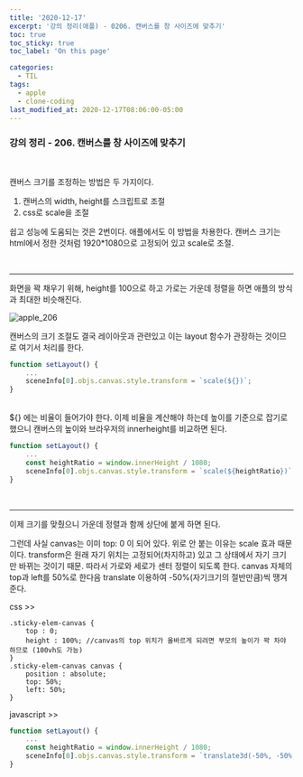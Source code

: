 ```yaml
---
title: '2020-12-17'
excerpt: '강의 정리(애플) - 0206. 캔버스를 창 사이즈에 맞추기'
toc: true
toc_sticky: true
toc_label: 'On this page'

categories:
  - TIL
tags:
  - apple
  - clone-coding
last_modified_at: 2020-12-17T08:06:00-05:00
---
```


### 강의 정리 - 206. 캔버스를 창 사이즈에 맞추기

<br />

캔버스 크기를 조정하는 방법은 두 가지이다.

1. 캔버스의 width, height를 스크립트로 조절
2. css로 scale을 조절

쉽고 성능에 도움되는 것은 2번이다. 애플에서도 이 방법을 차용한다. 캔버스 크기는 html에서 정한 것처럼 1920\*1080으로 고정되어 있고 scale로 조절.

<br />

---

화면을 꽉 채우기 위해, height를 100으로 하고 가로는 가운데 정렬을 하면 애플의 방식과 최대한 비슷해진다.

![apple_206](https://user-images.githubusercontent.com/75867748/102446908-3126ae00-4072-11eb-9c71-9963644e54ac.png)

캔버스의 크기 조절도 결국 레이아웃과 관련있고 이는 layout 함수가 관장하는 것이므로 여기서 처리를 한다.

```javascript
function setLayout() {
    ...
    sceneInfo[0].objs.canvas.style.transform = `scale(${})`;
}
```

<br />
${} 에는 비율이 들어가야 한다. 이제 비율을 계산해야 하는데 높이를 기준으로 잡기로 했으니 캔버스의 높이와 브라우저의 innerheight를 비교하면 된다.

```javascript
function setLayout() {
    ...
    const heightRatio = window.innerHeight / 1080;
    sceneInfo[0].objs.canvas.style.transform = `scale(${heightRatio})`;
}
```

<br />

---

이제 크기를 맞췄으니 가운데 정렬과 함께 상단에 붙게 하면 된다.

그런데 사실 canvas는 이미 top: 0 이 되어 있다. 위로 안 붙는 이유는 scale 효과 때문이다. transform은 원래 자기 위치는 고정되어(차지하고) 있고 그 상태에서 자기 크기만 바뀌는 것이기 때문. 따라서 가로와 세로가 센터 정렬이 되도록 한다. canvas 자체의 top과 left를 50%로 한다음 translate 이용하여 -50%(자기크기의 절반만큼)씩 땡겨준다.

css >>

```
.sticky-elem-canvas {
    top : 0;
    height : 100%; //canvas의 top 위치가 올바르게 되려면 부모의 높이가 꽉 차야 하므로 (100vh도 가능)
}
.sticky-elem-canvas canvas {
    position : absolute;
    top: 50%;
    left: 50%;
}
```

javascript >>

```javascript
function setLayout() {
    ...
    const heightRatio = window.innerHeight / 1080;
    sceneInfo[0].objs.canvas.style.transform = `translate3d(-50%, -50%, 0) scale(${heightRatio})`;
}
```

<br />
